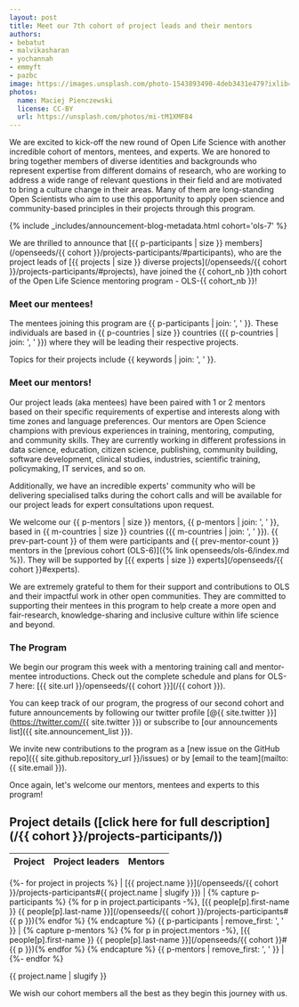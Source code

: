 ```yaml
---
layout: post
title: Meet our 7th cohort of project leads and their mentors
authors:
- bebatut
- malvikasharan
- yochannah
- emmyft
- pazbc
image: https://images.unsplash.com/photo-1543893490-4deb3431e479?ixlib=rb-4.0.3&ixid=MnwxMjA3fDB8MHxwaG90by1wYWdlfHx8fGVufDB8fHx8&auto=format&fit=crop&w=2352&q=80
photos:
  name: Maciej Pienczewski
  license: CC-BY
  url: https://unsplash.com/photos/mi-tM1XMF84
---
```


We are excited to kick-off the new round of Open Life Science with another incredible cohort of mentors, mentees, and experts. We are honored to bring together members of diverse identities and backgrounds who represent expertise from different domains of research, who are working to address a wide range of relevant questions in their field and are motivated to bring a culture change in their areas. Many of them are long-standing Open Scientists who aim to use this opportunity to apply open science and community-based principles in their projects through this program.

{% include _includes/announcement-blog-metadata.html cohort='ols-7' %}

We are thrilled to announce that [{{ p-participants | size }} members](/openseeds/{{ cohort }}/projects-participants/#participants), who are the project leads of [{{ projects | size }} diverse projects](/openseeds/{{ cohort }}/projects-participants/#projects), have joined the {{ cohort_nb }}th cohort of the Open Life Science mentoring program - OLS-{{ cohort_nb }}!

### Meet our mentees!

The mentees joining this program are {{ p-participants | join: ', ' }}. These individuals are based in {{ p-countries | size }} countries ({{ p-countries | join: ', ' }}) where they will be leading their respective projects.

Topics for their projects include {{ keywords | join: ', ' }}.

### Meet our mentors!

Our project leads (aka mentees) have been paired with 1 or 2 mentors based on their specific requirements of expertise and interests along with time zones and language preferences. Our mentors are Open Science champions with previous experiences in training, mentoring, computing, and community skills. They are currently working in different professions in data science, education, citizen science, publishing, community building, software development, clinical studies, industries, scientific training, policymaking, IT services, and so on.

Additionally, we have an incredible experts' community who will be delivering specialised talks during the cohort calls and will be available for our project leads for expert consultations upon request.

We welcome our {{ p-mentors | size }} mentors, {{ p-mentors | join: ', ' }}, based in {{ m-countries | size }} countries ({{ m-countries | join: ', ' }}). {{ prev-part-count }} of them were participants and {{ prev-mentor-count }} mentors in the [previous cohort (OLS-6)]({% link openseeds/ols-6/index.md %}). They will be supported by [{{ experts | size }} experts](/openseeds/{{ cohort }}#experts).

We are extremely grateful to them for their support and contributions to OLS and their impactful work in other open communities. They are committed to supporting their mentees in this program to help create a more open and fair-research, knowledge-sharing and inclusive culture within life science and beyond.

### The Program

We begin our program this week with a mentoring training call and mentor-mentee introductions. Check out the complete schedule and plans for OLS-7 here: [{{ site.url }}/openseeds/{{ cohort }}](/{{ cohort }}).

You can keep track of our program, the progress of our second cohort and future announcements by following our twitter profile [@{{ site.twitter }}](https://twitter.com/{{ site.twitter }}) or subscribe to [our announcements list]({{ site.announcement_list }}).

We invite new contributions to the program as a [new issue on the GitHub repo]({{ site.github.repository_url }}/issues) or by [email to the team](mailto:{{ site.email }}).

Once again, let's welcome our mentors, mentees and experts to this program!

## Project details ([click here for full description](/{{ cohort }}/projects-participants/))

| Project | Project leaders | Mentors |
|----------|-----------------------|------------|
{%- for project in projects %}
| [{{ project.name }}](/openseeds/{{ cohort }}/projects-participants#{{ project.name | slugify }}) | {% capture p-participants %} {% for p in project.participants -%}, [{{ people[p].first-name }} {{ people[p].last-name }}](/openseeds/{{ cohort }}/projects-participants#{{ p }}){% endfor %} {% endcapture %} {{ p-participants | remove_first: ', ' }} | {% capture p-mentors %} {% for p in project.mentors -%}, [{{ people[p].first-name }} {{ people[p].last-name }}](/openseeds/{{ cohort }}#{{ p }}){% endfor %} {% endcapture %} {{ p-mentors | remove_first: ', ' }} |
{%- endfor %}

{{ project.name | slugify  }}

We wish our cohort members all the best as they begin this journey with us.
